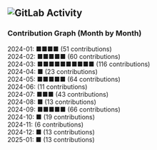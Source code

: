 ## ![GitLab Activity](https://img.shields.io/badge/GitLab-Activity-blue?logo=gitlab)
### Contribution Graph (Month by Month)
2024-01: ■■■■ (51 contributions)  
2024-02: ■■■■■ (60 contributions)  
2024-03: ■■■■■■■■■■ (116 contributions)  
2024-04: ■ (23 contributions)  
2024-05: ■■■■■ (64 contributions)  
2024-06:  (11 contributions)  
2024-07: ■■■ (43 contributions)  
2024-08: ■ (13 contributions)  
2024-09: ■■■■■ (66 contributions)  
2024-10: ■ (19 contributions)  
2024-11:  (6 contributions)  
2024-12: ■ (13 contributions)  
2025-01: ■ (13 contributions)  
